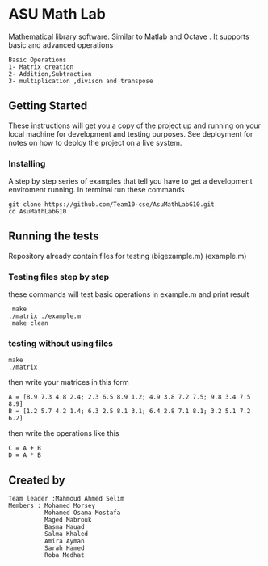 # ASU Math Lab

Mathematical library software. Similar to Matlab and Octave . It supports basic and advanced operations 
```
Basic Operations
1- Matrix creation
2- Addition,Subtraction
3- multiplication ,divison and transpose
```

## Getting Started

These instructions will get you a copy of the project up and running on your local machine for development and testing purposes. See deployment for notes on how to deploy the project on a live system.


### Installing

A step by step series of examples that tell you have to get a development enviroment running.
In terminal run these commands


```
git clone https://github.com/Team10-cse/AsuMathLabG10.git
cd AsuMathLabG10

```

## Running the tests

Repository already contain files for testing (bigexample.m) (example.m)

### Testing files step by step

these commands will test basic  operations in example.m and print result 

```
 make 
./matrix ./example.m
 make clean
```
### testing without using files

```
make 
./matrix 
```
then write your matrices in this form 
```
A = [8.9 7.3 4.8 2.4; 2.3 6.5 8.9 1.2; 4.9 3.8 7.2 7.5; 9.8 3.4 7.5 8.9]
B = [1.2 5.7 4.2 1.4; 6.3 2.5 8.1 3.1; 6.4 2.8 7.1 8.1; 3.2 5.1 7.2 6.2]
```
then write the operations like this 
```
C = A + B 
D = A * B 

```


## Created by 
```
Team leader :Mahmoud Ahmed Selim
Members : Mohamed Morsey 
          Mohamed Osama Mostafa
          Maged Mabrouk
          Basma Mauad
          Salma Khaled 
          Amira Ayman
          Sarah Hamed
          Roba Medhat
```
